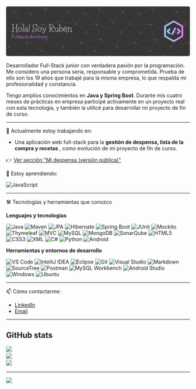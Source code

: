 ![Header](./github-header-banner.png)

Desarrollador Full-Stack junior con verdadera pasión por la programación. Me considero una persona seria, responsable y comprometida. Prueba de ello son los 19 años que trabajé para la misma empresa, lo que respalda mi profesionalidad y constancia.

Tengo amplios conocimientos en **Java y Spring Boot**. Durante mis cuatro meses de prácticas en empresa participé activamente en un proyecto real con esta tecnología, y también la utilicé para desarrollar mi proyecto de fin de curso.

---

🔭 Actualmente estoy trabajando en:
- Una aplicación web full-stack para la **gestión de despensa, lista de la compra y recetas** , como evolución de mi proyecto de fin de curso.

👉 [Ver sección "Mi despensa (versión pública)"](https://github.com/RubenToucedaPRO/springboot-mi-despensa-webapp-public?tab=readme-ov-file#mi-despensa-versi%C3%B3n-p%C3%BAblica)

🌱 Estoy aprendiendo:

![JavaScript](https://img.shields.io/badge/javascript-%23323330.svg?style=for-the-badge&logo=javascript&logoColor=%23F7DF1E)

---

🛠️ Tecnologías y herramientas que conozco

**Lenguajes y tecnologías**

![Java](https://img.shields.io/badge/java-%23ED8B00.svg?style=for-the-badge&logo=openjdk&logoColor=white)
![Maven](https://img.shields.io/badge/Maven-C71A36.svg?style=for-the-badge&logo=Apache-Maven&logoColor=white)
![JPA](https://img.shields.io/badge/JPA-000000?style=for-the-badge)
![Hibernate](https://img.shields.io/badge/Hibernate-59666C.svg?style=for-the-badge&logo=Hibernate&logoColor=white)
![Spring Boot](https://img.shields.io/badge/Spring%20Boot-6DB33F.svg?style=for-the-badge&logo=Spring-Boot&logoColor=white)
![JUnit](https://img.shields.io/badge/Junit-25A162.svg?style=for-the-badge&logo=junit5&logoColor=white)
![Mockito](https://img.shields.io/badge/Mockito-37B151?style=for-the-badge)
![Thymeleaf](https://img.shields.io/badge/Thymeleaf-%23005C0F.svg?style=for-the-badge&logo=Thymeleaf&logoColor=white)
![MVC](https://img.shields.io/badge/MVC-E54A27?style=for-the-badge)
![MySQL](https://img.shields.io/badge/MySQL-005C84.svg?style=for-the-badge&logo=mysql&logoColor=white)
![MongoDB](https://img.shields.io/badge/MongoDB-47A248.svg?style=for-the-badge&logo=mongodb&logoColor=white)
![SonarQube](https://img.shields.io/badge/SonarQube-F47C20.svg?style=for-the-badge&logo=sonarqube&logoColor=white)
![HTML5](https://img.shields.io/badge/HTML5-E34F26?style=for-the-badge&logo=html5&logoColor=white)
![CSS3](https://img.shields.io/badge/CSS3-1572B6?style=for-the-badge&logo=css3&logoColor=white)
![XML](https://img.shields.io/badge/XML-000000?style=for-the-badge)
![C#](https://img.shields.io/badge/C%23-239120.svg?style=for-the-badge&logo=csharp&logoColor=white)
![Python](https://img.shields.io/badge/Python-3776AB.svg?style=for-the-badge&logo=python&logoColor=white)
![Android](https://img.shields.io/badge/Android-3DDC84?style=for-the-badge&logo=android&logoColor=white)

**Herramientas y entornos de desarrollo**  

![VS Code](https://img.shields.io/badge/Visual%20Studio%20Code-007ACC.svg?style=for-the-badge&logo=visual-studio-code&logoColor=white)
![IntelliJ IDEA](https://img.shields.io/badge/IntelliJ%20IDEA-000000.svg?style=for-the-badge&logo=intellij-idea&logoColor=white)
![Eclipse](https://img.shields.io/badge/Eclipse-2C2255.svg?style=for-the-badge&logo=eclipse&logoColor=white)
![Git](https://img.shields.io/badge/Git-F05033?style=for-the-badge&logo=git&logoColor=white)
![Visual Studio](https://img.shields.io/badge/Visual%20Studio-5C2D91.svg?style=for-the-badge&logo=visual-studio&logoColor=white)
![Markdown](https://img.shields.io/badge/Markdown-000000.svg?style=for-the-badge&logo=markdown&logoColor=white)
![SourceTree](https://img.shields.io/badge/SourceTree-0052CC.svg?style=for-the-badge&logo=sourcetree&logoColor=white)
![Postman](https://img.shields.io/badge/Postman-FF6C37?style=for-the-badge&logo=postman&logoColor=white)
![MySQL Workbench](https://img.shields.io/badge/MySQL%20Workbench-424143?style=for-the-badge&logo=mysql&logoColor=white)
![Android Studio](https://img.shields.io/badge/Android%20Studio-3DDC84.svg?style=for-the-badge&logo=android-studio&logoColor=white)
![Windows](https://img.shields.io/badge/Windows-0078D6?style=for-the-badge&logo=windows&logoColor=white)
![Ubuntu](https://img.shields.io/badge/Ubuntu-E95420?style=for-the-badge&logo=ubuntu&logoColor=white)

---

📫 Cómo contactarme:
- [LinkedIn](https://www.linkedin.com/in/rubén-touceda-martinez)
- [Email](mailto:ruben.touceda@gmail.com)

---
## GitHub stats

![](https://github-readme-stats.vercel.app/api?username=RubenToucedaPRO&theme=tokyonight&hide_border=false&include_all_commits=false&count_private=false)<br/>
![](https://nirzak-streak-stats.vercel.app/?user=RubenToucedaPRO&theme=tokyonight&hide_border=false)<br/>
![](https://github-readme-stats.vercel.app/api/top-langs/?username=RubenToucedaPRO&theme=tokyonight&hide_border=false&include_all_commits=false&count_private=false&layout=compact)

---
[![](https://visitcount.itsvg.in/api?id=RubenToucedaPRO&icon=5&color=0)](https://visitcount.itsvg.in)


